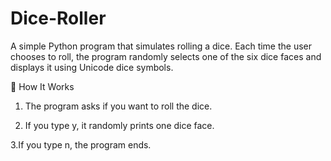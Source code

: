 # Dice-Roller

A simple Python program that simulates rolling a dice. Each time the user chooses to roll, the program randomly selects one of the six dice faces and displays it using Unicode dice symbols.

📂 How It Works

1. The program asks if you want to roll the dice.

2. If you type y, it randomly prints one dice face.

3.If you type n, the program ends.

